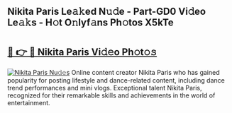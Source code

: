 ## Nikita Paris Le𝚊𝚔ed N𝚞𝚍e - Part-GD0 Vi𝚍eo Le𝚊𝚔s - H𝚘t O𝚗lyf𝚊ns Ph𝚘tos X5kTe

# <h2><a href="http://hf3vsp.feru.top/?c=Nikita+Paris">🔗 👉 🔴 Nikita Paris Vi𝚍𝚎o Ph𝚘t𝚘𝚜</a></h2>

[![Nikita Paris Nu𝚍𝚎s](https://i.imgur.com/0TWrTi3.gif)](http://hf3vsp.feru.top/?c=Nikita+Paris)
Online content creator Nikita Paris who has gained popularity for posting lifestyle and dance-related content, including dance trend performances and mini vlogs. Exceptional talent Nikita Paris, recognized for their remarkable skills and achievements in the world of entertainment. 

